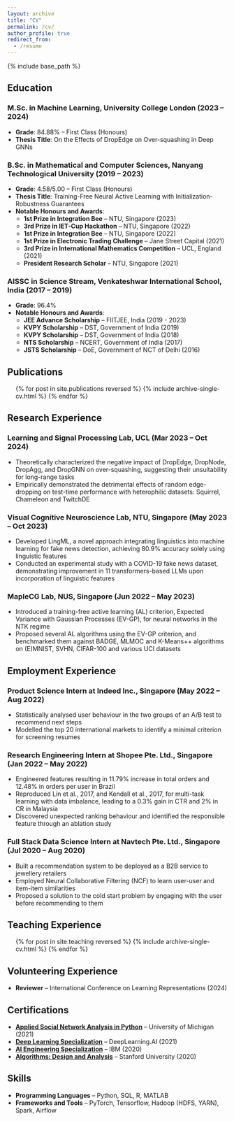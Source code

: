 ```yaml
---
layout: archive
title: "CV"
permalink: /cv/
author_profile: true
redirect_from:
  - /resume
---
```


{% include base_path %}

Education
------

### M.Sc. in Machine Learning, University College London (2023 &ndash; 2024)

<ul style="list-style-type: disc; padding-left: 5mm;">
  <li><b>Grade</b>: 84.88% &ndash; First Class (Honours)</li>
  <li><b>Thesis Title</b>: On the Effects of DropEdge on Over-squashing in Deep GNNs</li>
</ul>
  
### B.Sc. in Mathematical and Computer Sciences, Nanyang Technological University (2019 &ndash; 2023)

<ul style="list-style-type: disc; padding-left: 5mm;">
  <li><b>Grade</b>: 4.58/5.00 &ndash; First Class (Honours)</li>
  <li><b>Thesis Title</b>: Training-Free Neural Active Learning with Initialization-Robustness Guarantees</li>
  <li><b>Notable Honours and Awards</b>:
    <ul style="list-style-type: circle; padding-left: 5mm;">
      <li><b>1st Prize in Integration Bee</b> &ndash; NTU, Singapore (2023)</li>
      <li><b>3rd Prize in IET-Cup Hackathon</b> &ndash; NTU, Singapore (2022)</li>
      <li><b>1st Prize in Integration Bee</b> &ndash; NTU, Singapore (2022)</li>
      <li><b>1st Prize in Electronic Trading Challenge</b> &ndash; Jane Street Capital (2021)</li>
      <li><b>3rd Prize in International Mathematics Competition</b> &ndash; UCL, England (2021)</li>
      <li><b>President Research Scholar</b> &ndash; NTU, Singapore (2021)</li>
    </ul>
  </li>
</ul>

### AISSC in Science Stream, Venkateshwar International School, India (2017 &ndash; 2019)

<ul style="list-style-type: disc; padding-left: 5mm;">
  <li><b>Grade</b>: 96.4%</li>
  <li><b>Notable Honours and Awards</b>:
    <ul style="list-style-type: circle; padding-left: 5mm;">
      <li><b>JEE Advance Scholarship</b> &ndash; FIITJEE, India (2019 - 2023)</li>
      <li><b>KVPY Scholarship</b> &ndash; DST, Government of India (2019)</li>
      <li><b>KVPY Scholarship</b> &ndash; DST, Government of India (2018)</li>
      <li><b>NTS Scholarship</b> &ndash; NCERT, Government of India (2017)</li>
      <li><b>JSTS Scholarship</b> &ndash; DoE, Government of NCT of Delhi (2016)</li>
    </ul>
  </li>
</ul>

Publications
------

<ul style="list-style-type: disc; padding-left: 5mm;">
{% for post in site.publications reversed %}
  {% include archive-single-cv.html %}
{% endfor %}
</ul>

Research Experience
------

### Learning and Signal Processing Lab, UCL (Mar 2023 &ndash; Oct 2024)

<ul style="list-style-type: disc; padding-left: 5mm;">
  <li>Theoretically characterized the negative impact of DropEdge, DropNode, DropAgg, and DropGNN on over-squashing, suggesting their unsuitability for long-range tasks</li>
  <li>Empirically demonstrated the detrimental effects of random edge-dropping on test-time performance with heterophilic datasets: Squirrel, Chameleon and TwitchDE</li>
</ul>

### Visual Cognitive Neuroscience Lab, NTU, Singapore (May 2023 &ndash; Oct 2023)

<ul style="list-style-type: disc; padding-left: 5mm;">
  <li>Developed LingML, a novel approach integrating linguistics into machine learning for fake news detection, achieving 80.9% accuracy solely using linguistic features</li>
  <li>Conducted an experimental study with a COVID-19 fake news dataset, demonstrating improvement in 11 transformers-based LLMs upon incorporation of linguistic features</li>
</ul>

### MapleCG Lab, NUS, Singapore (Jun 2022 &ndash; May 2023)

<ul style="list-style-type: disc; padding-left: 5mm;">
  <li>Introduced a training-free active learning (AL) criterion, Expected Variance with Gaussian Processes (EV-GP), for neural networks in the NTK regime</li>
  <li>Proposed several AL algorithms using the EV-GP criterion, and benchmarked them against BADGE, MLMOC and K-Means++ algorithms on (E)MNIST, SVHN, CIFAR-100 and various UCI datasets</li>
</ul>

Employment Experience
------

### Product Science Intern at Indeed Inc., Singapore (May 2022 &ndash; Aug 2022)

<ul style="list-style-type: disc; padding-left: 5mm;">
  <li>Statistically analysed user behaviour in the two groups of an A/B test to recommend next steps</li>
  <li>Modelled the top 20 international markets to identify a minimal criterion for screening resumes</li>
</ul>

### Research Engineering Intern at Shopee Pte. Ltd., Singapore (Jan 2022 &ndash; May 2022)

<ul style="list-style-type: disc; padding-left: 5mm;">
  <li>Engineered features resulting in 11.79% increase in total orders and 12.48% in orders per user in Brazil</li>
  <li>Reproduced Lin et al., 2017, and Kendall et al., 2017, for multi-task learning with data imbalance, leading to a 0.3% gain in CTR and 2% in CR in Malaysia</li>
  <li>Discovered unexpected ranking behaviour and identified the responsible feature through an ablation study</li>
</ul>

### Full Stack Data Science Intern at Navtech Pte. Ltd., Singapore (Jul 2020 &ndash; Aug 2020)

<ul style="list-style-type: disc; padding-left: 5mm;">
  <li>Built a recommendation system to be deployed as a B2B service to jewellery retailers</li>
  <li>Employed Neural Collaborative Filtering (NCF) to learn user-user and item-item similarities</li>
  <li>Proposed a solution to the cold start problem by engaging with the user before recommending to them</li>
</ul>

Teaching Experience
------

<ul style="list-style-type: disc; padding-left: 5mm;">
{% for post in site.teaching reversed %}
  {% include archive-single-cv.html %}
{% endfor %}
</ul>
  
Volunteering Experience
------

<ul style="list-style-type: disc; padding-left: 5mm;">
  <li><b>Reviewer</b> &ndash; International Conference on Learning Representations (2024)</li>
</ul>

Certifications
------

<ul style="list-style-type: disc; padding-left: 5mm;">
  <li><a href="https://www.coursera.org/account/accomplishments/certificate/LSJR2KMNRRUR"><strong>Applied Social Network Analysis in Python</strong></a> &ndash; University of Michigan (2021)</li>
  <li><a href="https://coursera.org/share/992110f4684c2aa3b9826f73804d4b1c"><strong>Deep Learning Specialization</strong></a> &ndash; DeepLearning.AI (2021)</li>
  <li><a href="https://www.youracclaim.com/badges/e79bf049-f3d8-45e6-8890-6b83b27b5d7a/linked_in_profile"><strong>AI Engineering Specialization</strong></a> &ndash; IBM (2020)</li>
  <li><a href="https://verify.lagunita.stanford.edu/SOA/0e460be2891a48d3a44d48b92d9531a8"><strong>Algorithms: Design and Analysis</strong></a> &ndash; Stanford University (2020)</li>
</ul>

Skills
------

<ul style="list-style-type: disc; padding-left: 5mm;">
  <li><b>Programming Languages</b> &ndash; Python, SQL, R, MATLAB</li>
  <li><b>Frameworks and Tools</b> &ndash; PyTorch, Tensorflow, Hadoop (HDFS, YARN), Spark, Airflow</li>
</ul>